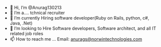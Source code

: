- 👋 Hi, I’m @Anurag130213
- 👀 I’m a.... tchnical recruiter 
- 🌱 I’m currently Hiring software developer(Ruby on Rails, python, c#, Java, .Net) 
- 💞️ I’m looking to Hire Software developers, Software architect, and all IT related job roles
- 📫 How to reach me ... Email: anurags@norwintechnologies.com

<!---
Anurag130213/Anurag130213 is a ✨ special ✨ repository because its `README.md` (this file) appears on your GitHub profile.
You can click the Preview link to take a look at your changes.
--->

